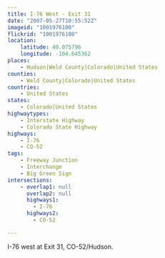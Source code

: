 ```yaml
---
title: I-76 West - Exit 31
date: "2007-05-27T10:55:52Z"
imageid: "1001976100"
flickrid: "1001976100"
location:
    latitude: 40.075796
    longitude: -104.645362
places:
    - Hudson|Weld County|Colorado|United States
counties:
    - Weld County|Colorado|United States
countries:
    - United States
states:
    - Colorado|United States
highwaytypes:
    - Interstate Highway
    - Colorado State Highway
highways:
    - I-76
    - CO-52
tags:
    - Freeway Junction
    - Interchange
    - Big Green Sign
intersections:
    - overlap1: null
      overlap2: null
      highways1:
        - I-76
      highways2:
        - CO-52

---
```

I-76 west at Exit 31, CO-52/Hudson.